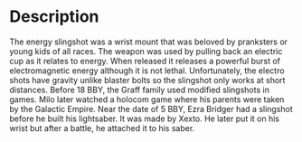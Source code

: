 # Description
The energy slingshot was a wrist mount that was beloved by pranksters or young kids of all races.
The weapon was used by pulling back an electric cup as it relates to energy.
When released it releases a powerful burst of electromagnetic energy although it is not lethal.
Unfortunately, the electro shots have gravity unlike blaster bolts so the slingshot only works at short distances.
Before 18 BBY, the Graff family used modified slingshots in games.
Milo later watched a holocom game where his parents were taken by the Galactic Empire.
Near the date of 5 BBY, Ezra Bridger had a slingshot before he built his lightsaber.
It was made by Xexto.
 He later put it on his wrist but after a battle, he attached it to his saber.